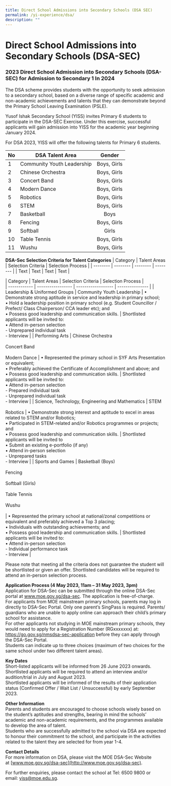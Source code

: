 ```yaml
---
title: Direct School Admissions into Secondary Schools (DSA SEC)
permalink: /yi-experience/dsa/
description: ""
---
```

# **Direct School Admissions into Secondary Schools (DSA-SEC)**

### 2023 Direct School Admission into Secondary Schools (DSA-SEC) for Admission to Secondary 1 In 2024

The DSA scheme provides students with the opportunity to seek admission to a secondary school, based on a diverse range of specific academic and non-academic achievements and talents that they can demonstrate beyond the Primary School Leaving Examination (PSLE).

Yusof Ishak Secondary School (YISS) invites Primary 6 students to participate in the DSA-SEC Exercise. Under this exercise, successful applicants will gain admission into YISS for the academic year beginning January 2024.

For DSA 2023, YISS will offer the following talents for Primary 6 students.

| No 	| DSA Talent Area 	| Gender 	|
|---	|---	|:---:	|
|  1 	| Community Youth Leadership 	| Boys, Girls 	|
|  2 	| Chinese Orchestra  	| Boys, Girls 	|
|  3 	| Concert Band 	| Boys, Girls 	|
|  4 	| Modern Dance 	| Boys, Girls 	|
|  5 	| Robotics 	| Boys, Girls 	|
|  6 	| STEM 	| Boys, Girls 	|
|  7 	| Basketball 	| Boys 	|
|  8 	| Fencing 	| Boys, Girls 	|
|9| Softball|Girls|
|  10 	| Table Tennis 	| Boys, Girls 	|
|  11 	| Wushu 	| Boys, Girls 	|


**DSA-Sec Selection Criteria for Talent Categories**
| Category | Talent Areas | Selection Criteria | Selection Process |
| -------- | -------- | -------- | -------- |
| Text     | Text     | Text     | Text |







| Category      | Talent Areas       | Selection Criteria   | Selection Process |  
| ------------ | ----------------- | ------------------ | --------------- | |
Leadership &amp; Uniformed Groups  | Community Youth Leadership    | • Demonstrate strong aptitude in service and leadership in primary school;<br>• Hold a leadership position in primary school (e.g. Student Councillor / Prefect/ Class Chairperson/ CCA leader etc); and<br>• Possess good leadership and communication skills. | Shortlisted applicants will be invited to:<br>• Attend in-person selection<br>\- Unprepared individual task<br>\- Interview   |
| Performing Arts    | Chinese Orchestra<br><br>Concert Band<br><br>Modern Dance    | • Represented the primary school in SYF Arts Presentation or equivalent;<br>• Preferably achieved the Certificate of Accomplishment and above; and<br>• Possess good leadership and communication skills.   | Shortlisted applicants will be invited to:<br>• Attend in-person selection<br>\- Prepared individual task<br>\- Unprepared individual task<br>\- Interview    |
| Science, Technology, Engineering and Mathematics | STEM<br><br>Robotics                                                                              | • Demonstrate strong interest and aptitude to excel in areas related to STEM and/or Robotics;<br>• Participated in STEM-related and/or Robotics programmes or projects; and<br>• Possess good leadership and communication skills.                              | Shortlisted applicants will be invited to<br>• Submit an existing e-portfolio (if any)<br>• Attend in-person selection<br>\- Unprepared tasks<br>\- Interview |
| Sports and Games       | Basketball (Boys)<br><br>Fencing<br><br>Softball (Girls)<br><br>Table Tennis<br><br>Wushu<br><br> | • Represented the primary school at national/zonal competitions or equivalent and preferably achieved a Top 3 placing;<br>• Individuals with outstanding achievements; and<br>• Possess good leadership and communication skills.                               | Shortlisted applicants will be invited to:<br>• Attend in-person selection<br>\- Individual performance task<br>\- Interview          |
 
Please note that meeting all the criteria does not guarantee the student will be shortlisted or given an offer. Shortlisted candidates will be required to attend an in-person selection process.

**Application Process (4 May 2023, 11am – 31 May 2023, 3pm)**<br>
Application for DSA-Sec can be submitted through the online DSA-Sec portal at www.moe.gov.sg/dsa-sec. The application is free-of-charge.<br> 
For applicants from MOE mainstream primary schools, parents may log in directly to DSA-Sec Portal. Only one parent’s SingPass is required. Parents/ guardians who are unable to apply online can approach their child’s primary school for assistance.<br>
For other applicants not studying in MOE mainstream primary schools, they would need to apply for a Registration Number (RGxxxxxxx) at: https://go.gov.sg/nmsdsa-sec-application before they can apply through the DSA-Sec Portal. <br>
Students can indicate up to three choices (maximum of two choices for the same school under two different talent areas).

**Key Dates**<br>
Short-listed applicants will be informed from 26 June 2023 onwards.<br>
Shortlisted applicants will be required to attend an interview and/or audition/trial in July and August 2023.<br>
Shortlisted applicants will be informed of the results of their application status (Confirmed Offer / Wait List / Unsuccessful) by early September 2023.

**Other Information**<br>
Parents and students are encouraged to choose schools wisely based on the student’s aptitudes and strengths, bearing in mind the schools’ academic and non-academic requirements, and the programmes available to develop the area of talent.<br>
Students who are successfully admitted to the school via DSA are expected to honour their commitment to the school, and participate in the activities related to the talent they are selected for from year 1-4.

**Contact Details**  
For more information on DSA, please visit the MOE DSA-Sec Website at&nbsp;[www.moe.gov.sg/dsa-sec](http://www.moe.gov.sg/dsa-sec).

For further enquiries, please contact the school at Tel: 6500 9800 or email:&nbsp;[yiss@moe.edu.sg](mailto:yiss@moe.edu.sg)_._